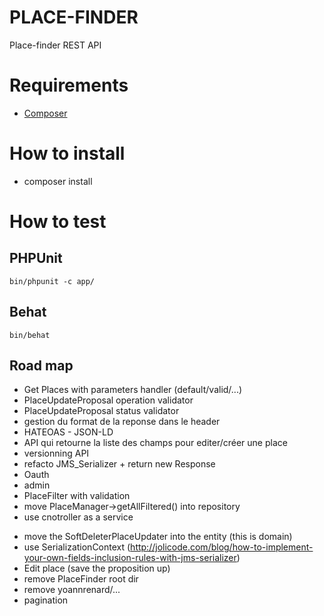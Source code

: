 PLACE-FINDER
============

Place-finder REST API

# Requirements

- [Composer](https://getcomposer.org/doc/00-intro.md#globally)

# How to install

- composer install

# How to test

## PHPUnit

    bin/phpunit -c app/

## Behat

    bin/behat

## Road map

- Get Places with parameters handler (default/valid/...)
- PlaceUpdateProposal operation validator
- PlaceUpdateProposal status validator
- gestion du format de la reponse dans le header
- HATEOAS - JSON-LD
- API qui retourne la liste des champs pour editer/créer une place
- versionning API
- refacto JMS_Serializer + return new Response
- Oauth
- admin
- PlaceFilter with validation
- move PlaceManager->getAllFiltered() into repository
- use cnotroller as a service
+ move the SoftDeleterPlaceUpdater into the entity (this is domain)
+ use SerializationContext (http://jolicode.com/blog/how-to-implement-your-own-fields-inclusion-rules-with-jms-serializer)
+ Edit place (save the proposition up)
+ remove PlaceFinder root dir
+ remove yoannrenard/...
+ pagination
